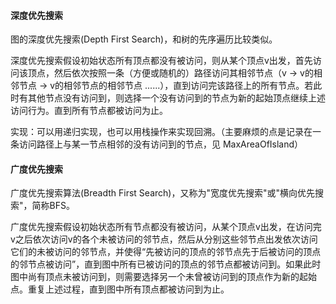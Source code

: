 #### 深度优先搜索 ####

图的深度优先搜索(Depth First Search)，和树的先序遍历比较类似。

深度优先搜索假设初始状态所有顶点都没有被访问，则从某个顶点v出发，首先访问该顶点，然后依次按照一条（方便或随机的）路径访问其相邻节点（v -> v的相邻节点 -> v的相邻节点的相邻节点 ......），直到访问完该路径上的所有节点。若此时有其他节点没有访问到，则选择一个没有访问到的节点为新的起始顶点继续上述访问行为。直到所有节点都被访问为止。



实现：可以用递归实现，也可以用栈操作来实现回溯。（主要麻烦的点是记录在一条访问路径上与某一节点相邻的没有访问到的节点，见 MaxAreaOfIsland）

#### 广度优先搜索 ####

广度优先搜索算法(Breadth First Search)，又称为"宽度优先搜索"或"横向优先搜索"，简称BFS。

广度优先搜索假设初始状态所有节点都没有被访问，从某个顶点v出发，在访问完v之后依次访问v的各个未被访问的邻节点，然后从分别这些邻节点出发依次访问它们的未被访问的邻节点，并使得“先被访问的顶点的邻节点先于后被访问的顶点的邻节点被访问”，直到图中所有已被访问的顶点的邻节点都被访问到。如果此时图中尚有顶点未被访问到，则需要选择另一个未曾被访问到的顶点作为新的起始点。重复上述过程，直到图中所有顶点都被访问到为止。
